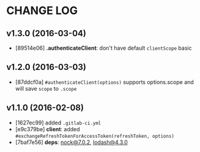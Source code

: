 # CHANGE LOG

## v1.3.0 (2016-03-04)
* [89514e06] **.authenticateClient**: don't have default `clientScope` basic

## v1.2.0 (2016-03-03)
* [87ddcf0a] `#authenticateClient(options)` supports options.scope and will save `scope` to `.scope`

## v1.1.0 (2016-02-08)
* [1627ec99] added `.gitlab-ci.yml`
* [e9c379be] **client**: added `#exchangeRefreshTokenForAccessToken(refreshToken, options)`
* [7baf7e56] **deps**: nock@7.0.2, lodash@4.3.0
